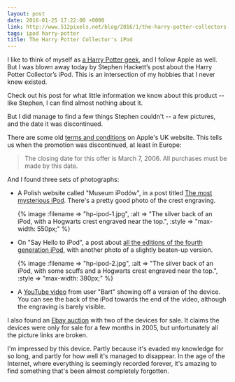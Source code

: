 ```yaml
---
layout: post
date: 2016-01-25 17:22:00 +0000
link: http://www.512pixels.net/blog/2016/1/the-harry-potter-collectors-ipod
tags: ipod harry-potter
title: The Harry Potter Collector's iPod
---
```


I like to think of myself as [a Harry Potter geek](http://scifi.stackexchange.com/search?q=user:3567+[harry-potter]), and I follow Apple as well.
But I was blown away today by Stephen Hackett&rsquo;s post about the Harry Potter Collector&rsquo;s iPod.
This is an intersection of my hobbies that I never knew existed.

Check out his post for what little information we know about this product -- like Stephen, I can find almost nothing about it.

But I did manage to find a few things Stephen couldn't -- a few pictures, and the date it was discontinued.

There are some old [terms and conditions](https://store.apple.com/Catalog/uk/Images/harrypottertandcs.html) on Apple's UK website.
This tells us when the promotion was discontinued, at least in Europe:

> The closing date for this offer is March 7, 2006. All purchases must be made by this date.

And I found three sets of photographs:

*   A Polish website called "Museum iPod&oacute;w", in a post titled [The most mysterious iPod](http://www.ipod.info.pl/index.php/najbardziej-tajemniczy-ipod/). There's a pretty good photo of the crest engraving.

    {%
      image :filename => "hp-ipod-1.jpg",
      :alt => "The silver back of an iPod, with a Hogwarts crest engraved near the top.",
      :style => "max-width: 550px;"
    %}

*   On "Say Hello to iPod", a post about [all the editions of the fourth generation iPod](http://ipod.se/2014/02/22/ipod-fourth-generation/), with another photo of a slightly beaten-up version.

    {%
      image :filename => "hp-ipod-2.jpg",
      :alt => "The silver back of an iPod, with some scuffs and a Hogwarts crest engraved near the top.",
      :style => "max-width: 380px;"
    %}

*   A [YouTube video](https://www.youtube.com/watch?v=viMyicEoyOY) from user "Bart" showing off a version of the device. You can see the back of the iPod towards the end of the video, although the engraving is barely visible.

I also found an [Ebay auction](http://www.ebay.ca/itm/Rarest-collection-of-special-edition-iPods-Harry-Potter-U2-Tony-Hawk-2002-/221308897361) with two of the devices for sale. It claims the devices were only for sale for a few months in 2005, but unfortunately all the picture links are broken.

I'm impressed by this device. Partly because it's evaded my knowledge for so long, and partly for how well it's managed to disappear.  In the age of the Internet, where everything is seemingly recorded forever, it's amazing to find something that's been almost completely forgotten.
